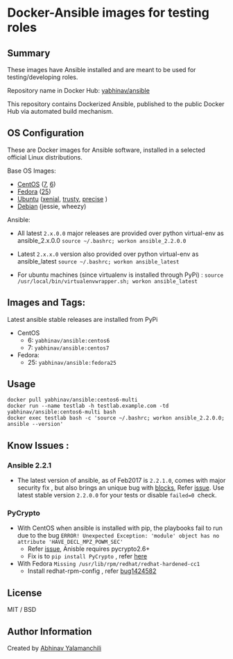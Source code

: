 # Docker-Ansible images for testing roles


## Summary 

These images have Ansible installed and are meant to be used for testing/developing roles.

Repository name in Docker Hub: [yabhinav/ansible](https://hub.docker.com/r/yabhinav/ansible/)

This repository contains Dockerized Ansible, published to the public Docker Hub via automated build mechanism.


## OS Configuration

These are Docker images for Ansible software, installed in a selected official Linux distributions.

Base OS Images: 

- [CentOS](https://hub.docker.com/_/centos/) ([7](centos/7/Dockerfile), [6](centos/6/Dockerfile))
- [Fedora](https://hub.docker.com/_/fedora/) ([25](fedora/25/Dockerfile))
- [Ubuntu](https://hub.docker.com/_/ubuntu/) ([xenial](ubuntu/16.04/Dockerfile), [trusty](ubuntu/16.04/Dockerfile), [precise](ubuntu/16.04/Dockerfile) )
- [Debian](https://hub.docker.com/_/debian/) (jessie, wheezy)

Ansible: 

 - All latest `2.x.0.0` major releases are provided over python virtual-env as ansible_2.x.0.0
    `source ~/.bashrc; workon ansible_2.2.0.0`

 - Latest `2.x.x.0` version also provided over python virtual-env as ansible_latest
    `source ~/.bashrc; workon ansible_latest`
 - For ubuntu machines (since virtualenv is installed through PyPi) :
    `source /usr/local/bin/virtualenvwrapper.sh; workon ansible_latest`


## Images and Tags:

Latest ansible stable releases are installed from PyPi

- CentOS
    - 6: `yabhinav/ansible:centos6` 
    - 7: `yabhinav/ansible:centos7` 
- Fedora:
    - 25: `yabhinav/ansible:fedora25` 


## Usage

	docker pull yabhinav/ansible:centos6-multi
	docker run --name testlab -h testlab.example.com -td yabhinav/ansible:centos6-multi bash
	docker exec testlab bash -c 'source ~/.bashrc; workon ansible_2.2.0.0; ansible --version'



## Know Issues :

### Ansible 2.2.1

  -  The latest version of ansible, as of Feb2017 is `2.2.1.0`, comes with major security fix , but also brings an unique bug with [blocks](/Users/abhinav/code/MyProjects/docker-ansible-images/README.html), Refer [issue](https://github.com/ansible/ansible/issues/20736). Use latest stable version `2.2.0.0` for your tests or disable `failed=0 `check.

### PyCrypto

  - With CentOS when ansible is installed with pip, the playbooks fail to run due to the bug ```ERROR! Unexpected Exception: 'module' object has no attribute 'HAVE_DECL_MPZ_POWM_SEC'```
    * Refer [issue](https://bugs.launchpad.net/pycrypto/+bug/1206836), Anisble requires pycrypto2.6+ 
    * Fix is to ```pip install PyCrypto``` , refer [here](http://stackoverflow.com/questions/22941029/python-fabric-error-module-object-has-no-attribute-have-decl-mpz-powm-sec) 
  - With Fedora `` Missing /usr/lib/rpm/redhat/redhat-hardened-cc1 ``
    * Install redhat-rpm-config , refer [bug1424582](https://bugs.launchpad.net/openstack-gate/+bug/1424582)



## License

MIT / BSD


## Author Information

Created by [Abhinav Yalamanchili](https://yabhinav.github.com)


